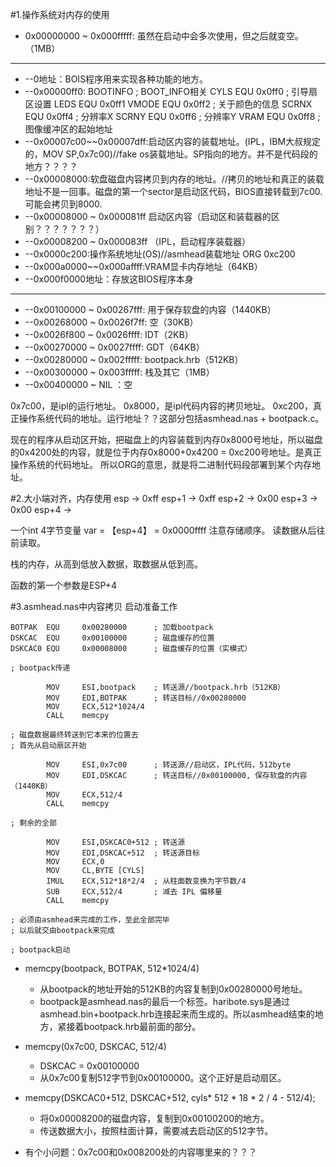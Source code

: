 #1.操作系统对内存的使用


* 0x00000000 ~ 0x000fffff: 虽然在启动中会多次使用，但之后就变空。（1MB）

--------------------------------------------
* --0地址：BOIS程序用来实现各种功能的地方。
* --0x00000ff0: BOOTINFO
; BOOT_INFO相关
CYLS    EQU     0x0ff0          ; 引导扇区设置
LEDS    EQU     0x0ff1
VMODE   EQU     0x0ff2          ; 关于颜色的信息
SCRNX   EQU     0x0ff4          ; 分辨率X
SCRNY   EQU     0x0ff6          ; 分辨率Y
VRAM    EQU     0x0ff8          ; 图像缓冲区的起始地址
* --0x00007c00~~0x00007dff:启动区内容的装载地址。(IPL，IBM大叔规定的，MOV SP,0x7c00)//fake os装载地址。SP指向的地方。并不是代码段的地方？？？？
* --0x00008000:软盘磁盘内容拷贝到内存的地址。//拷贝的地址和真正的装载地址不是一回事。磁盘的第一个sector是启动区代码，BIOS直接转载到7c00.可能会拷贝到8000.
* --0x00008000 ~ 0x000081ff  启动区内容（启动区和装载器的区别？？？？？？？）
* --0x00008200 ~ 0x000083ff （IPL，启动程序装载器）
* --0x0000c200:操作系统地址(OS)//asmhead装载地址 ORG     0xc200
* --0x000a0000~~0x000affff:VRAM显卡内存地址（64KB）
* --0x000f0000地址：存放这BIOS程序本身

--------------------------------------------
* --0x00100000 ~ 0x00267fff: 用于保存软盘的内容（1440KB）
* --0x00268000 ~ 0x0026f7ff: 空（30KB）
* --0x0026f800 ~ 0x0026ffff: IDT（2KB）
* --0x00270000 ~ 0x0027ffff: GDT（64KB）
* --0x00280000 ~ 0x002fffff: bootpack.hrb（512KB）
* --0x00300000 ~ 0x003fffff: 栈及其它（1MB）
* --0x00400000 ~ NIL       ：空


0x7c00，是ipl的运行地址。
0x8000，是ipl代码内容的拷贝地址。
0xc200，真正操作系统代码的地址。运行地址？？这部分包括asmhead.nas + bootpack.c。

现在的程序从启动区开始，把磁盘上的内容装载到内存0x8000号地址，所以磁盘的0x4200处的内容，就是位于内存0x8000+0x4200 = 0xc200号地址。是真正操作系统的代码地址。
所以ORG的意思，就是将二进制代码段部署到某个内存地址。 


#2.大小端对齐，内存使用
esp     -> 0xff
esp+1   -> 0xff
esp+2   -> 0x00
esp+3   -> 0x00
esp+4   ->

一个int 4字节变量 var = 【esp+4】 = 0x0000ffff
注意存储顺序。
读数据从后往前读取。

栈的内存，从高到低放入数据，取数据从低到高。

函数的第一个参数是ESP+4

#3.asmhead.nas中内容拷贝
启动准备工作

```
BOTPAK  EQU     0x00280000      ; 加载bootpack
DSKCAC  EQU     0x00100000      ; 磁盘缓存的位置
DSKCAC0 EQU     0x00008000      ; 磁盘缓存的位置（实模式）

; bootpack传递

        MOV     ESI,bootpack    ; 转送源//bootpack.hrb（512KB）
        MOV     EDI,BOTPAK      ; 转送目标//0x00280000
        MOV     ECX,512*1024/4
        CALL    memcpy

; 磁盘数据最终转送到它本来的位置去
; 首先从启动扇区开始

        MOV     ESI,0x7c00      ; 转送源//启动区，IPL代码，512byte
        MOV     EDI,DSKCAC      ; 转送目标//0x00100000, 保存软盘的内容（1440KB）
        MOV     ECX,512/4
        CALL    memcpy

; 剩余的全部

        MOV     ESI,DSKCAC0+512 ; 转送源
        MOV     EDI,DSKCAC+512  ; 转送源目标
        MOV     ECX,0
        MOV     CL,BYTE [CYLS]
        IMUL    ECX,512*18*2/4  ; 从柱面数变换为字节数/4
        SUB     ECX,512/4       ; 减去 IPL 偏移量
        CALL    memcpy

; 必须由asmhead来完成的工作，至此全部完毕
; 以后就交由bootpack来完成

; bootpack启动
```

* memcpy(bootpack, BOTPAK, 512*1024/4)
	* 从bootpack的地址开始的512KB的内容复制到0x00280000号地址。
	* bootpack是asmhead.nas的最后一个标签。haribote.sys是通过asmhead.bin+bootpack.hrb连接起来而生成的。所以asmhead结束的地方，紧接着bootpack.hrb最前面的部分。 


* memcpy(0x7c00, DSKCAC, 512/4)
	* DSKCAC  = 0x00100000
	* 从0x7c00复制512字节到0x00100000。这个正好是启动扇区。

* memcpy(DSKCAC0+512, DSKCAC+512, cyls* 512 * 18 * 2 / 4 -  512/4);
	* 将0x00008200的磁盘内容，复制到0x00100200的地方。
	* 传送数据大小，按照柱面计算，需要减去启动区的512字节。

* 有个小问题：0x7c00和0x008200处的内容哪里来的？？？